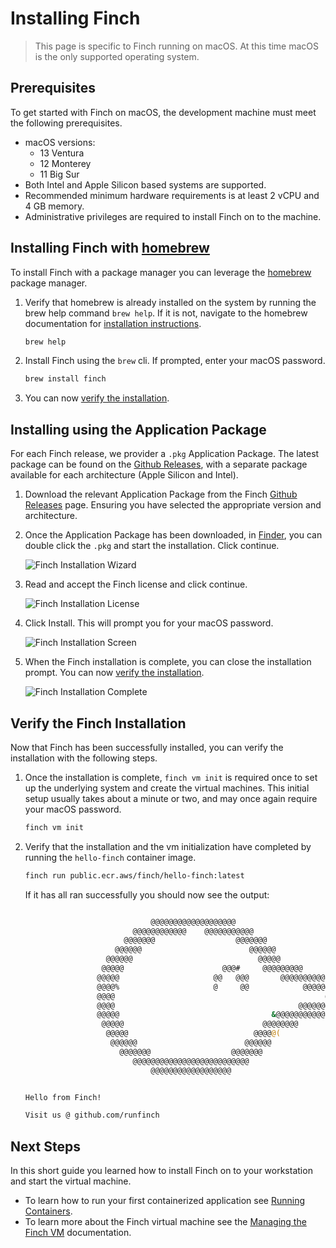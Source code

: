 # Installing Finch

> This page is specific to Finch running on macOS. At this time macOS is the
> only supported operating system.

## Prerequisites

To get started with Finch on macOS, the development machine must meet the
following prerequisites.

* macOS versions:
    * 13 Ventura
    * 12 Monterey
    * 11 Big Sur
* Both Intel and Apple Silicon based systems are supported.
* Recommended minimum hardware requirements is at least 2 vCPU and 4 GB memory.
* Administrative privileges are required to install Finch on to the machine.

## Installing Finch with [homebrew](https://brew.sh/)

To install Finch with a package manager you can leverage the
[homebrew](https://brew.sh/) package manager.

1. Verify that homebrew is already installed on the system by running the brew
   help command `brew help`. If it is not, navigate to the homebrew
   documentation for [installation
   instructions](https://docs.brew.sh/Installation).

    ```bash
    brew help
    ```

2. Install Finch using the `brew` cli. If prompted, enter your macOS password.

    ```bash
    brew install finch
    ```

3. You can now [verify the installation](#verify-the-finch-installation).

## Installing using the Application Package

For each Finch release, we provider a `.pkg` Application Package. The latest
package can be found on the [Github
Releases](https://github.com/runfinch/finch/releases), with a separate package
available for each architecture (Apple Silicon and Intel).

1. Download the relevant Application Package from the Finch [Github
Releases](https://github.com/runfinch/finch/releases) page. Ensuring you have
   selected the appropriate version and architecture.

2. Once the Application Package has been downloaded, in
   [Finder](https://support.apple.com/en-us/HT201732), you can double click the
   `.pkg` and start the installation. Click continue.

    ![Finch Installation Wizard](/assets/finch_installation_1.png "Finch Installation 1")

3. Read and accept the Finch license and click continue.

    ![Finch Installation License](/assets/finch_installation_2.png "Finch Installation 2")

4. Click Install. This will prompt you for your macOS password.

    ![Finch Installation Screen](/assets/finch_installation_3.png "Finch Installation 3")

5. When the Finch installation is complete, you can close the installation
   prompt. You can now [verify the
   installation](#verify-the-finch-installation).

    ![Finch Installation Complete](/assets/finch_installation_4.png "Finch Installation 4")

## Verify the Finch Installation

Now that Finch has been successfully installed, you can verify the installation
with the following steps.

1. Once the installation is complete, `finch vm init` is required once to set up
   the underlying system and create the virtual machines. This initial setup
   usually takes about a minute or two, and may once again require your macOS
   password.

    ```bash
    finch vm init
    ```

2. Verify that the installation and the vm initialization have completed by
   running the `hello-finch` container image.

    ```bash
    finch run public.ecr.aws/finch/hello-finch:latest
    ```

    If it has all ran successfully you should now see the output:

    ```bash

                                @@@@@@@@@@@@@@@@@@@
                            @@@@@@@@@@@@    @@@@@@@@@@@
                          @@@@@@@                  @@@@@@@
                        @@@@@@                        @@@@@@
                      @@@@@@                            @@@@@
                     @@@@@                      @@@#     @@@@@@@@@
                    @@@@@                     @@   @@@       @@@@@@@@@@
                    @@@@%                     @     @@            @@@@@@@@@@@
                    @@@@                                               @@@@@@@@
                    @@@@                                         @@@@@@@@@@@&
                    @@@@@                                  &@@@@@@@@@@@
                     @@@@@                               @@@@@@@@
                      @@@@@                            @@@@@(
                       @@@@@@                        @@@@@@
                         @@@@@@@                  @@@@@@@
                            @@@@@@@@@@@@@@@@@@@@@@@@@@
                                @@@@@@@@@@@@@@@@@@


    Hello from Finch!

    Visit us @ github.com/runfinch
    ```

## Next Steps

In this short guide you learned how to install Finch on to your workstation and
start the virtual machine.

* To learn how to run your first containerized application see [Running
  Containers](../running_containers/).
* To learn more about the Finch virtual machine see the [Managing the Finch
  VM](../../managing-finch/managing_vm/) documentation.
